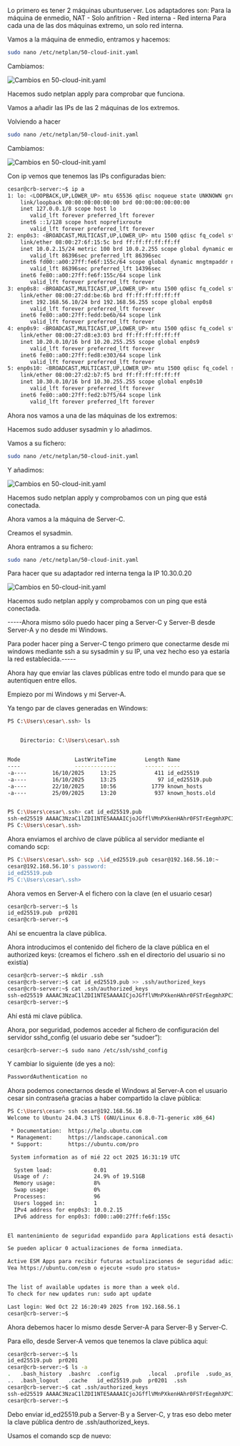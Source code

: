 Lo primero es tener 2 máquinas ubuntuserver.
Los adaptadores son:
Para la máquina de enmedio, NAT - Solo anfitrion - Red interna - Red interna
Para cada una de las dos máquinas extremo, un solo red interna.

Vamos a la máquina de enmedio, entramos y hacemos:

```bash
sudo nano /etc/netplan/50-cloud-init.yaml
```

Cambiamos:

![Cambios en 50-cloud-init.yaml](./1.png)

Hacemos sudo netplan apply para comprobar que funciona.

Vamos a añadir las IPs de las 2 máquinas de los extremos.

Volviendo a hacer

```bash
sudo nano /etc/netplan/50-cloud-init.yaml
```

Cambiamos:

![Cambios en 50-cloud-init.yaml](./2.png)

Con ip vemos que tenemos las IPs configuradas bien:

```bash
cesar@crb-server:~$ ip a
1: lo: <LOOPBACK,UP,LOWER_UP> mtu 65536 qdisc noqueue state UNKNOWN group default qlen 1000
    link/loopback 00:00:00:00:00:00 brd 00:00:00:00:00:00
    inet 127.0.0.1/8 scope host lo
       valid_lft forever preferred_lft forever
    inet6 ::1/128 scope host noprefixroute
       valid_lft forever preferred_lft forever
2: enp0s3: <BROADCAST,MULTICAST,UP,LOWER_UP> mtu 1500 qdisc fq_codel state UP group default qlen 1000
    link/ether 08:00:27:6f:15:5c brd ff:ff:ff:ff:ff:ff
    inet 10.0.2.15/24 metric 100 brd 10.0.2.255 scope global dynamic enp0s3
       valid_lft 86396sec preferred_lft 86396sec
    inet6 fd00::a00:27ff:fe6f:155c/64 scope global dynamic mngtmpaddr noprefixroute
       valid_lft 86396sec preferred_lft 14396sec
    inet6 fe80::a00:27ff:fe6f:155c/64 scope link
       valid_lft forever preferred_lft forever
3: enp0s8: <BROADCAST,MULTICAST,UP,LOWER_UP> mtu 1500 qdisc fq_codel state UP group default qlen 1000
    link/ether 08:00:27:dd:be:6b brd ff:ff:ff:ff:ff:ff
    inet 192.168.56.10/24 brd 192.168.56.255 scope global enp0s8
       valid_lft forever preferred_lft forever
    inet6 fe80::a00:27ff:fedd:be6b/64 scope link
       valid_lft forever preferred_lft forever
4: enp0s9: <BROADCAST,MULTICAST,UP,LOWER_UP> mtu 1500 qdisc fq_codel state UP group default qlen 1000
    link/ether 08:00:27:d8:e3:03 brd ff:ff:ff:ff:ff:ff
    inet 10.20.0.10/16 brd 10.20.255.255 scope global enp0s9
       valid_lft forever preferred_lft forever
    inet6 fe80::a00:27ff:fed8:e303/64 scope link
       valid_lft forever preferred_lft forever
5: enp0s10: <BROADCAST,MULTICAST,UP,LOWER_UP> mtu 1500 qdisc fq_codel state UP group default qlen 1000
    link/ether 08:00:27:d2:b7:f5 brd ff:ff:ff:ff:ff:ff
    inet 10.30.0.10/16 brd 10.30.255.255 scope global enp0s10
       valid_lft forever preferred_lft forever
    inet6 fe80::a00:27ff:fed2:b7f5/64 scope link
       valid_lft forever preferred_lft forever
```

Ahora nos vamos a una de las máquinas de los extremos:

Hacemos sudo adduser sysadmin y lo añadimos.

Vamos a su fichero:

```bash
sudo nano /etc/netplan/50-cloud-init.yaml
```

Y añadimos:

![Cambios en 50-cloud-init.yaml](./3.png)

Hacemos sudo netplan apply y comprobamos con un ping que está conectada.

Ahora vamos a la máquina de Server-C.

Creamos el sysadmin.

Ahora entramos a su fichero:

```bash
sudo nano /etc/netplan/50-cloud-init.yaml
```

Para hacer que su adaptador red interna tenga la IP 10.30.0.20

![Cambios en 50-cloud-init.yaml](./4.png)

Hacemos sudo netplan apply y comprobamos con un ping que está conectada.

-----Ahora mismo sólo puedo hacer ping a Server-C y Server-B desde Server-A y no desde mi Windows.

Para poder hacer ping a Server-C tengo primero que conectarme desde mi windows mediante ssh a su sysadmin y su IP, una vez hecho eso ya estaría la red establecida.-----

Ahora hay que enviar las claves públicas entre todo el mundo para que se autentiquen entre ellos.

Empiezo por mi Windows y mi Server-A.

Ya tengo par de claves generadas en Windows:

```bash
PS C:\Users\cesar\.ssh> ls


    Directorio: C:\Users\cesar\.ssh


Mode                 LastWriteTime         Length Name
----                 -------------         ------ ----
-a----        16/10/2025     13:25            411 id_ed25519
-a----        16/10/2025     13:25             97 id_ed25519.pub
-a----        22/10/2025     10:56           1779 known_hosts
-a----        25/09/2025     13:20            937 known_hosts.old


PS C:\Users\cesar\.ssh> cat id_ed25519.pub
ssh-ed25519 AAAAC3NzaC1lZDI1NTE5AAAAICjoJGfflVMnPXkenHAhr0FSTrEegmhXPCIQAQnH20Nn cesar@LenovoI7
PS C:\Users\cesar\.ssh>
```

Ahora enviamos el archivo de clave pública al servidor mediante el comando scp:

```bash
PS C:\Users\cesar\.ssh> scp .\id_ed25519.pub cesar@192.168.56.10:~
cesar@192.168.56.10's password:
id_ed25519.pub                                                                        100%   97    18.9KB/s   00:00
PS C:\Users\cesar\.ssh>
```

Ahora vemos en Server-A el fichero con la clave (en el usuario cesar)

```bash
cesar@crb-server:~$ ls
id_ed25519.pub  pr0201
cesar@crb-server:~$
```

Ahí se encuentra la clave pública.

Ahora introducimos el contenido del fichero de la clave pública en el authorized keys: (creamos el fichero .ssh en el directorio del usuario si no existía)

```bash
cesar@crb-server:~$ mkdir .ssh
cesar@crb-server:~$ cat id_ed25519.pub >> .ssh/authorized_keys
cesar@crb-server:~$ cat .ssh/authorized_keys
ssh-ed25519 AAAAC3NzaC1lZDI1NTE5AAAAICjoJGfflVMnPXkenHAhr0FSTrEegmhXPCIQAQnH20Nn cesar@LenovoI7
cesar@crb-server:~$
```

Ahí está mi clave pública. 

Ahora, por seguridad, podemos acceder al fichero de configuración del servidor sshd_config (el usuario debe ser “sudoer”):

```bash
cesar@crb-server:~$ sudo nano /etc/ssh/sshd_config
```

Y cambiar lo siguiente (de yes a no):

```bash
PasswordAuthentication no
```

Ahora podemos conectarnos desde el Windows al Server-A con el usuario cesar sin contraseña gracias a haber compartido la clave pública:

```bash
PS C:\Users\cesar> ssh cesar@192.168.56.10
Welcome to Ubuntu 24.04.3 LTS (GNU/Linux 6.8.0-71-generic x86_64)

 * Documentation:  https://help.ubuntu.com
 * Management:     https://landscape.canonical.com
 * Support:        https://ubuntu.com/pro

 System information as of mié 22 oct 2025 16:31:19 UTC

  System load:             0.01
  Usage of /:              24.9% of 19.51GB
  Memory usage:            8%
  Swap usage:              0%
  Processes:               96
  Users logged in:         1
  IPv4 address for enp0s3: 10.0.2.15
  IPv6 address for enp0s3: fd00::a00:27ff:fe6f:155c


El mantenimiento de seguridad expandido para Applications está desactivado

Se pueden aplicar 0 actualizaciones de forma inmediata.

Active ESM Apps para recibir futuras actualizaciones de seguridad adicionales.
Vea https://ubuntu.com/esm o ejecute «sudo pro status»


The list of available updates is more than a week old.
To check for new updates run: sudo apt update

Last login: Wed Oct 22 16:20:49 2025 from 192.168.56.1
cesar@crb-server:~$
```

Ahora debemos hacer lo mismo desde Server-A para Server-B y Server-C.

Para ello, desde Server-A vemos que tenemos la clave pública aquí:

```bash
cesar@crb-server:~$ ls
id_ed25519.pub  pr0201
cesar@crb-server:~$ ls -a
.   .bash_history  .bashrc  .config         .local  .profile  .sudo_as_admin_successful
..  .bash_logout   .cache   id_ed25519.pub  pr0201  .ssh
cesar@crb-server:~$ cat .ssh/authorized_keys
ssh-ed25519 AAAAC3NzaC1lZDI1NTE5AAAAICjoJGfflVMnPXkenHAhr0FSTrEegmhXPCIQAQnH20Nn cesar@LenovoI7
cesar@crb-server:~$
```

Debo enviar id_ed25519.pub a Server-B y a Server-C, y tras eso debo meter la clave pública dentro de .ssh/authorized_keys.

Usamos el comando scp de nuevo:

```bash

```